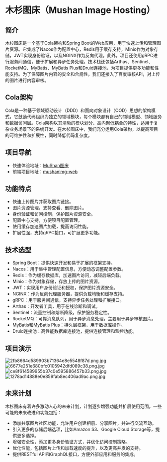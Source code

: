 # 木杉图床（Mushan Image Hosting）

## 简介

木杉图床是一个基于Cola架构和Spring Boot的Web应用，用于快速上传和管理图片资源。它集成了Nacos作为配置中心，Redis用于缓存支持，Minio作为对象存储，JWT实现身份验证，以及NGINX作为反向代理。此外，项目还使用gRPC进行服务间通信，便于扩展和异步任务处理。技术栈还包括Arthas、Sentinel、RocketMQ、MyBatis、MyBatis Plus和Druid连接池，为项目提供更多功能和性能支持。为了保障图片内容的安全和合规性，我们还接入了百度审核API，对上传的图片进行内容审核。

## Cola架构

Cola是一种基于领域驱动设计（DDD）和面向对象设计（OOD）思想的架构模式，它鼓励代码组织为独立的领域模块，每个模块都有自己的领域模型、领域服务和数据访问层。Cola架构以其清晰的模块划分、高内聚低耦合的特性，适用于复杂业务场景下的系统开发。在木杉图床中，我们充分运用Cola架构，以提高项目的可维护性和扩展性，同时降低代码复杂度。

## 项目导航
- 快速体验地址：[MuShan图床](https://mushanimg.top/)
- 前端项目地址：[mushanimg-web](https://github.com/mushan25/mushanimg-web)

## 功能特点

- 快速上传图片并获取图片链接。
- 图片资源管理，支持查看、删除图片。
- 身份验证和访问控制，保护图片资源安全。
- 配置中心支持，方便项目配置管理。
- 使用缓存加速图片加载，提高访问性能。
- 扩展性强，支持gRPC接口，可扩展更多功能。

## 技术选型

- Spring Boot：提供快速开发和易于扩展的框架支持。
- Nacos：用于集中管理配置信息，方便动态调整配置参数。
- Redis：作为缓存数据库，加速图片访问，减轻后端负载。
- Minio：作为对象存储，存放上传的图片资源。
- JWT：实现用户身份验证和授权，保护图片资源安全。
- NGINX：作为反向代理服务器，提供负载均衡和缓存支持。
- gRPC：用于服务间通信，支持异步任务处理和扩展接口。
- Arthas：开发者工具，用于在线诊断和调试。
- Sentinel：流量控制和熔断降级，保护服务稳定性。
- RocketMQ：可靠消息队列，用于异步消息处理，主要用于异步审核图片。
- MyBatis和MyBatis Plus：持久层框架，用于数据库操作。
- Druid连接池：高性能数据库连接池，提供连接管理和监控功能。

## 项目演示
![2fb8664d589903b71364e8e5548f87d.png.jpg](https://m.mushanimg.top/img/admin/2023/07/28/fa769627af97a71ff7002560e69363e0.png)
![6677e251e680bfc0105942dfd089c38.png.jpg](https://m.mushanimg.top/img/admin/2023/07/28/1ae24107104c9a846e7bebfa1041d51d.png)
![ce8f614589955b37c0e595886457b33.png.jpg](https://m.mushanimg.top/img/admin/2023/07/28/11fc68e67ba31db1e876ee6ced978df0.png)
![1278ad14888e0e859fab8ec406ad9ac.png.jpg](https://m.mushanimg.top/img/admin/2023/07/28/b192f7d907b4ed3c8aef7b6020ef9cc3.png)

## 未来计划

木杉图床有着许多激动人心的未来计划，计划逐步增强功能并扩展使用范围。一些可能的未来改进和功能包括：
- 添加共享图片社区功能，允许用户创建相册、分享图片，并进行交流互动。
- 引入更多的存储后端选项，比如Amazon S3、Google Cloud Storage等，提供更多选择。
- 增强安全性，添加更多身份验证方式，并优化访问控制策略。
- 优化性能，包括图片上传和加载速度的提升，以及更高并发的支持。
- 提供RESTful API和GraphQL接口，方便外部应用和服务的集成。
